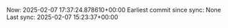 Now: 2025-02-07 17:37:24.878610+00:00 Earliest commit since sync: None Last sync: 2025-02-07 15:23:37+00:00
